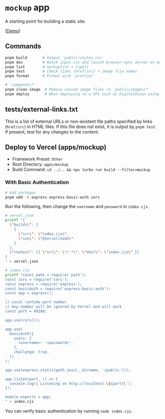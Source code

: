 # `mockup` app

A starting point for building a static site.

[[Demo](https://webapp-template-mockup.usagizmo.com/)]

## Commands

```bash
pnpm build       # Output `public/styles.css`
pnpm dev         # Watch input.css and launch browser-sync server on port 8000
pnpm lint        # markuplint + cspell
pnpm test        # Check links (href/src) + image file names
pnpm format      # Format with `prettier`

# `commands/*`
pnpm clean-image  # Remove unused image files in `public/images/*`
pnpm deploy       # When deploying to a VPS such as DigitalOcean using `rsync`
```

## tests/external-links.txt

This is a list of external URLs or non-existent file paths specified by links (`href/src`) in HTML files.
If this file does not exist, it is output by `pnpm test`.
If present, test for any changes to the content.

## Deploy to Vercel (apps/mockup)

- Framework Preset: `Other`
- Root Directory: `apps/mockup`
- Build Command: `cd ../.. && npx turbo run build --filter=mockup`

### With Basic Authentication

```bash
# Add packages
pnpm add -D express express-basic-auth cors
```

Run the following, then change the `username` and `password` in `index.cjs`.

```bash
# vercel.json
printf "{
  \"builds\": [
    {
      \"src\": \"index.cjs\",
      \"use\": \"@vercel/node\"
    }
  ],
  \"routes\": [{ \"src\": \"/.*\", \"dest\": \"index.cjs\" }]
}
" > vercel.json

# index.cjs
printf "const path = require('path');
const cors = require('cors');
const express = require('express');
const basicAuth = require('express-basic-auth');
const app = express();

// Local runtime port number
// Any number will be ignored by Vercel and will work
const port = 49160;

app.use(cors());

app.use(
  basicAuth({
    users: {
      <username>: '<password>',
    },
    challenge: true,
  })
);

app.use(express.static(path.join(__dirname, '/public')));

app.listen(port, () => {
  console.log(\`Listening on http://localhost:\${port}\`);
});

module.exports = app;
" > index.cjs
```

You can verify basic authentication by running `node index.cjs`.
